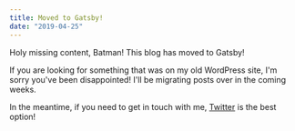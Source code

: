 ```yaml
---
title: Moved to Gatsby!
date: "2019-04-25"
---
```


Holy missing content, Batman! This blog has moved to Gatsby!

If you are looking for something that was on my old WordPress site, I'm sorry you've been disappointed! I'll be migrating posts over in the coming weeks.

In the meantime, if you need to get in touch with me, [Twitter](https://twitter.com/jchiatt) is the best option!
